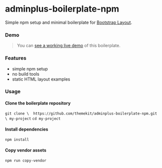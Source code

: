 # adminplus-boilerplate-npm
Simple npm setup and minimal boilerplate for [Bootstrap Layout](http://bootstrap-layout.themekit.io).

### Demo
> You can [see a working live demo](http://npm.bootstrap-layout.themekit.io) of this boilerplate.

### Features
* simple npm setup
* no build tools
* static HTML layout examples

### Usage
#### Clone the boilerplate repository
`git clone \ 
  https://github.com/themekit/adminplus-boilerplate-npm.git \
  my-project`
`cd my-project`
#### Install dependencies
`npm install`
#### Copy vendor assets
`npm run copy-vendor`